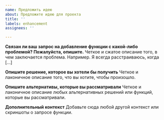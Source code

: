 ```yaml
---
name: Предложить идею
about: Предложите идею для проекта
title: ''
labels: enhancement
assignees: ''

---
```


**Связан ли ваш запрос на добавление функции с какой-либо проблемой? Пожалуйста, опишите.**
Четкое и сжатое описание того, в чем заключается проблема. Например. Я всегда расстраиваюсь, когда [...]

**Опишите решение, которое вы хотели бы получить**
Четкое и лаконичное описание того, что вы хотите, чтобы произошло.

**Опишите альтернативы, которые вы рассматривали**
Четкое и лаконичное описание любых альтернативных решений или функций, которые вы рассматривали.

**Дополнительный контекст**
Добавьте сюда любой другой контекст или скриншоты о запросе функции.
